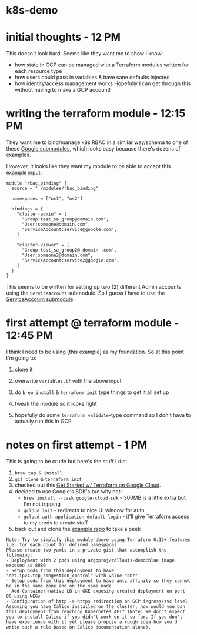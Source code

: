 # k8s-demo

# initial thoughts - 12 PM
This doesn't look hard. Seems like they want me to show I know:
* how state in GCP can be managed with a Terraform modules written for each resource type
* how users could pass in variables & have sane defaults injected
* how identity/access management works
Hopefully I can get through this without having to make a GCP account!

# writing the terraform module - 12:15 PM
They want me to bind/manage k8s RBAC in a similar way/schema to one of these [Google submodules](https://registry.terraform.io/modules/terraform-google-modules/iam/google/7.2.0), which looks easy because there's dozens of examples.

However, it looks like they want my module to be able to accept this [example input](https://gist.github.com/termleech/b33723d3c9fd3284ded14744a8d3f589):
```
module "rbac_binding" {
  source = "./modules/rbac_binding"

  namespaces = ["ns1", "ns2"]

  bindings = {
    "cluster-admin" = [
      "Group:test_sa_group@domain.com",
      "User:someone@domain.com",
      "ServiceAccount:service@google.com",
    ]

    "cluster-viewer" = [
      "Group:test_sa_group2@ domain .com",
      "User:someone2@domain.com",
      "ServiceAccount:service2@google.com",
    ]
  }
}
```
This seems to be written for setting up two (2) different Admin accounts using the `ServiceAccount` submodule. So I guess I have to use the [ServiceAccount submodule](https://github.com/terraform-google-modules/terraform-google-iam/tree/v7.4.0/examples/service_account).

# first attempt @ terraform module - 12:45 PM
I think I need to be using [this example] as my foundation. So at this point I'm going to:
1. clone it
2. overwrite `variables.tf` with the above input
3. do `brew install` & `terraform init` type things to get it all set up

5. tweak the module so it looks right
6. hopefully do some `terraform validate`-type command so I don't have to actually run this in GCP.

# notes on first attempt - 1 PM
This is going to be crude but here's the stuff I did:
1. `brew tap & install`
2. `git clone` & `terraform init`
3. checked out this [Get Started w/ Terraform on Google Cloud](https://learn.hashicorp.com/collections/terraform/gcp-get-started).
4. decided to use Google's SDK's b/c why not:
     - `brew install --cask google-cloud-sdk` - 300MB is a little extra but I'm not tripping
     - `gcloud init` - redirects to nice UI window for auth
     - `gcloud auth application-default login` - it'll give Terraform access to my creds to create stuff
5. back out and clone the [example repo](https://github.com/hashicorp/learn-terraform-provision-gke-cluster) to take a peek

     



```
Note: Try to simplify this module above using Terraform 0.13+ features i.e. for_each count for defined namespaces.
Please create two yamls in a private gist that accomplish the following:
- Deployment with 2 pods using argoproj/rollouts-demo:blue image exposed as 8080
- Setup pods from this deployment to have "net.ipv4.tcp_congestion_control" with value "bbr"
- Setup pods from this deployment to have anti affinity so they cannot be in the same zone and on the same node
- Add Container-native LB in GKE exposing created deployment on port 80 using NEGs
- Configuration of http -> https redirection on GCP ingress/svc level
Assuming you have Calico installed on the cluster, how would you ban this deployment from reaching Kubernetes API? (Note: We don't expect you to install Calico if you didn't work on it so far. If you don't have experience with it yet please propose a rough idea how you'd write such a rule based on Calico documentation alone).
```
